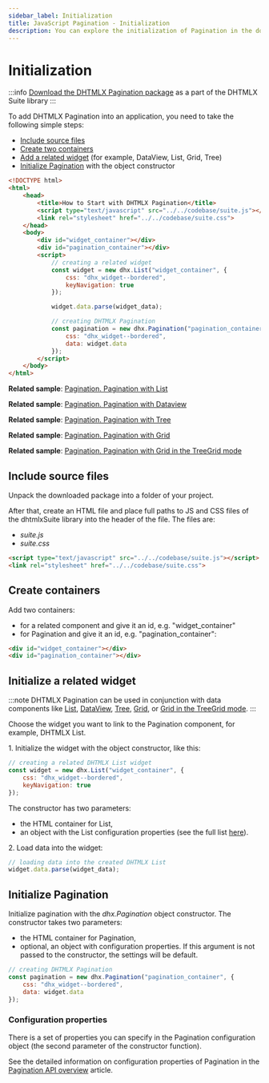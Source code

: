 ```yaml
---
sidebar_label: Initialization
title: JavaScript Pagination - Initialization 
description: You can explore the initialization of Pagination in the documentation of the DHTMLX JavaScript UI library. Browse developer guides and API reference, try out code examples and live demos, and download a free 30-day evaluation version of DHTMLX Suite.
---
```


# Initialization

:::info
[Download the DHTMLX Pagination package](https://dhtmlx.com/docs/products/dhtmlxSuite/download.shtml) as a part of the DHTMLX Suite library
:::

To add DHTMLX Pagination into an application, you need to take the following simple steps:

- [Include source files](#include-source-files)
- [Create two containers](#create-containers)
- [Add a related widget](#initialize-a-related-widget) (for example, DataView, List, Grid, Tree)
- [Initialize Pagination](#initialize-pagination) with the object constructor

~~~html
<!DOCTYPE html>
<html>
    <head>
        <title>How to Start with DHTMLX Pagination</title>         
        <script type="text/javascript" src="../../codebase/suite.js"></script>
        <link rel="stylesheet" href="../../codebase/suite.css">
    </head>
    <body>
        <div id="widget_container"></div>
        <div id="pagination_container"></div>
        <script>
            // creating a related widget
            const widget = new dhx.List("widget_container", {
                css: "dhx_widget--bordered",
                keyNavigation: true
            });

            widget.data.parse(widget_data);

            // creating DHTMLX Pagination
            const pagination = new dhx.Pagination("pagination_container", {
                css: "dhx_widget--bordered",
                data: widget.data
            });
        </script>
    </body>
</html>
~~~

**Related sample**: [Pagination. Pagination with List](https://snippet.dhtmlx.com/6sju9jl5)

**Related sample**: [Pagination. Pagination with Dataview](https://snippet.dhtmlx.com/xmf0lx8z)

**Related sample**: [Pagination. Pagination with Tree](https://snippet.dhtmlx.com/a0jhoipw)

**Related sample**: [Pagination. Pagination with Grid](https://snippet.dhtmlx.com/0sku3cfa)

**Related sample**: [Pagination. Pagination with Grid in the TreeGrid mode](https://snippet.dhtmlx.com/uxz8lh7m)

## Include source files

Unpack the downloaded package into a folder of your project.

After that, create an HTML file and place full paths to JS and CSS files of the dhtmlxSuite library into the header of the file. The files are:

- *suite.js*
- *suite.css*

~~~html
<script type="text/javascript" src="../../codebase/suite.js"></script>
<link rel="stylesheet" href="../../codebase/suite.css">
~~~

## Create containers

Add two containers:

- for a related component and give it an id, e.g. "widget_container"
- for Pagination and give it an id, e.g. "pagination_container":

~~~html title="index.html"
<div id="widget_container"></div>
<div id="pagination_container"></div>
~~~

## Initialize a related widget

:::note 
DHTMLX Pagination can be used in conjunction with data components like [List](list.md), [DataView](dataview.md), [Tree](tree.md), [Grid](grid.md), or [Grid in the TreeGrid mode](/grid/treegrid_mode/).
:::

Choose the widget you want to link to the Pagination component, for example, DHTMLX List. 

1\. Initialize the widget with the object constructor, like this: 

~~~jsx title="index.js"
// creating a related DHTMLX List widget
const widget = new dhx.List("widget_container", {
    css: "dhx_widget--bordered",
    keyNavigation: true
});
~~~

The constructor has two parameters:

- the HTML container for List,
- an object with the List configuration properties (see the full list [here](list/api/api_overview.md#properties)). 

2\. Load data into the widget:

~~~jsx title="index.js"
// loading data into the created DHTMLX List 
widget.data.parse(widget_data);
~~~

## Initialize Pagination

Initialize pagination with the *dhx.Pagination* object constructor. The constructor takes two parameters:

- the HTML container for Pagination, 
- optional, an object with configuration properties. If this argument is not passed to the constructor, the settings will be default.

~~~jsx title="index.js"
// creating DHTMLX Pagination
const pagination = new dhx.Pagination("pagination_container", {
    css: "dhx_widget--bordered",
    data: widget.data
});
~~~

### Configuration properties

There is a set of properties you can specify in the Pagination configuration object (the second parameter of the constructor function). 

See the detailed information on configuration properties of Pagination in the [Pagination API overview](pagination/api/api_overview.md#properties) article.

